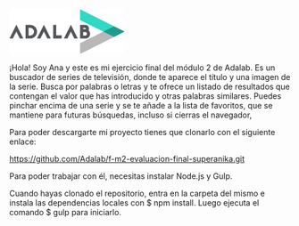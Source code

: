 ![Adalab](_src/assets/images/logo-adalab-80px.png)

¡Hola! Soy Ana y este es mi ejercicio final del módulo 2 de Adalab. Es un buscador de series de televisión, donde te aparece el título y una imagen de la serie.  Busca por palabras o letras y te ofrece un listado de resultados que contengan el valor que has introducido y otras palabras similares. Puedes pinchar encima de una serie y se te añade a la lista de favoritos, que se mantiene para futuras búsquedas, incluso si cierras el navegador,

Para poder descargarte mi proyecto tienes que clonarlo con el siguiente enlace:

https://github.com/Adalab/f-m2-evaluacion-final-superanika.git

Para poder trabajar con él, necesitas instalar Node.js y Gulp.

Cuando hayas clonado el repositorio, entra en la carpeta del mismo e instala las dependencias locales con $ npm install.
Luego ejecuta el comando $ gulp para iniciarlo.

